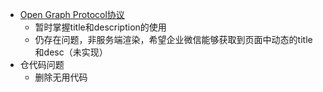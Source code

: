 - [Open Graph Protocol协议](https://zhuanlan.zhihu.com/p/434055117)
	- 暂时掌握title和description的使用
	- 仍存在问题，非服务端渲染，希望企业微信能够获取到页面中动态的title和desc（未实现）
- 仓代码问题
	- 删除无用代码